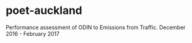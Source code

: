 # poet-auckland
Performance assessment of ODIN to Emissions from Traffic. December 2016 - February 2017
